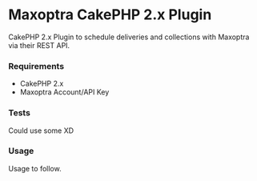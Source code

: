 Maxoptra CakePHP 2.x Plugin
================

CakePHP 2.x Plugin to schedule deliveries and collections with Maxoptra via their REST API.

### Requirements

* CakePHP 2.x
* Maxoptra Account/API Key

### Tests

Could use some XD

### Usage

Usage to follow.

